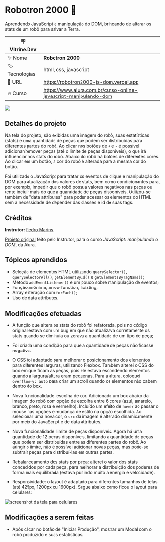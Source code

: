 # Robotron 2000 🤖

Aprendendo JavaScript e manipulação do DOM, brincando de alterar os stats de um robô para salvar a Terra.

| :placard: Vitrine.Dev |     |
| -------------  | --- |
| :sparkles: Nome        | **Robotron 2000**
| :label: Tecnologias | html, css, javascript
| :rocket: URL         | https://robotron2000-js-dom.vercel.app
| :fire: Curso     | https://www.alura.com.br/curso-online-javascript-manipulando-dom

<!-- Inserir imagem com a #vitrinedev ao final do link -->
![](https://user-images.githubusercontent.com/19349339/189413262-3c40c6c2-302e-418f-8ed8-16ea79a42dc4.png#vitrinedev)

## Detalhes do projeto

Na tela do projeto, são exibidas uma imagem do robô, suas estatísticas (stats) e uma quantidade de peças que podem ser distribuídas para diferentes partes do robô. Ao clicar nos botões de `+` e `-` é possível adicionar/remover peças (até o limite de peças disponíveis), o que irá influenciar nos stats do robô. Abaixo do robô há botões de diferentes cores. Ao clicar em um botão, a cor do robô é alterada para a mesma cor do botão.

Foi utilizado o JavaScript para tratar os eventos de clique e manipulação do DOM para atualização dos valores de stats, bem como condicionantes para, por exemplo, impedir que o robô possua valores negativos nas peças ou tente incluir mais do que a quantidade de peças disponíveis. Utilizou-se também de "data attributes" para poder acessar os elementos do HTML sem a necessidade de depender das classes e id de suas tags.

## Créditos
**Instrutor:** [Pedro Marins](https://github.com/pedromarins).

[Projeto original](https://github.com/pedromarins/robotron-2000) feito pelo Instrutor, para o curso *JavaScript: manipulando o DOM*, da Alura.

## Tópicos aprendidos
- Seleção de elementos HTML utilizando `querySelector()`, `querySelectorAll()`, `getElementById()` e `getElementsByTagName()`;
- Método `addEventListener()` e um pouco sobre manipulação de eventos;
- Função anônima, arrow function, hoisting;
- Array e iteração com `forEach()`;
- Uso de data attributes.

## Modificações efetuadas
- A função que altera os stats do robô foi refatorada, pois no código original estava com um bug em que não atualizava corretamente os stats quando se diminuía ou zerava a quantidade de um tipo de peça;

- Foi criada uma condição para que a quantidade de peças não ficasse negativa.

- O CSS foi adaptado para melhorar o posicionamento dos elementos para diferentes larguras, utilizando Flexbox. Também alterei o CSS do box em que ficam as peças, pois ele estava escondendo elementos quando a largura/altura eram pequenas. Para a altura, coloquei `overflow-y: auto` para criar um scroll quando os elementos não cabem dentro do box. 

- Nova funcionalidade: escolha de cor. Adicionado um box abaixo da imagem do robô com opção de escolha entre 6 cores (azul, amarelo, branco, preto, rosa e vermelho). Incluído um efeito de `hover` ao passar o mouse nas opções e mudança de estilo na opção escolhida. Ao selecionar uma nova cor, o `src` da imagem é alterado dinamicamente por meio do JavaScript e de data attributes.

- Nova funcionalidade: limite de peças disponíveis. Agora há uma quantidade de 12 peças disponíveis, limitando a quantidade de peças que podem ser distribuídas entre as diferentes partes do robô. Ao atingir o limite, não é possível adicionar novas peças, mas pode-se subtrair peças para distribuí-las em outras partes.  

- Rebalanceamento dos stats por peça: alterei o valor dos stats concedidos por cada peça, para melhorar a distribuição dos poderes de forma mais equilibrada (estava punindo muito a energia e velocidade).

- Responsividade: o layout é adaptado para diferentes tamanhos de telas (até 425px, 1200px ou 1600px). Segue abaixo como ficou o layout para celulares:

![screenshot da tela para celulares](https://user-images.githubusercontent.com/19349339/190256637-314c9f36-e6a3-42c7-ad55-484c6a7b1400.png)

## Modificações a serem feitas
- Após clicar no botão de "Iniciar Produção", mostrar um Modal com o robô produzido e suas estatísticas.
